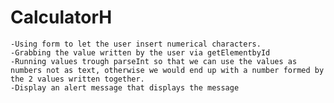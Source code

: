 # CalculatorH

 	-Using form to let the user insert numerical characters.
 	-Grabbing the value written by the user via getElementbyId
 	-Running values trough parseInt so that we can use the values as numbers not as text, otherwise we would end up with a number formed by the 2 values written together.
 	-Display an alert message that displays the message
